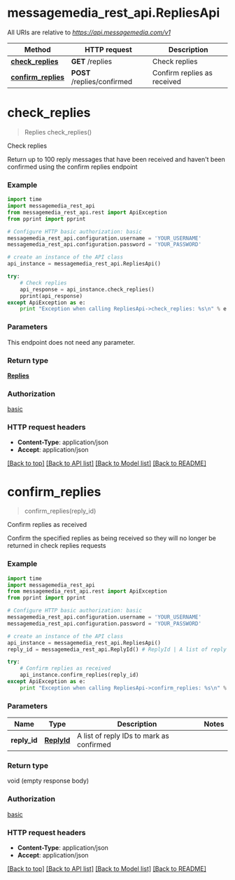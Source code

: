 # messagemedia_rest_api.RepliesApi

All URIs are relative to *https://api.messagemedia.com/v1*

Method | HTTP request | Description
------------- | ------------- | -------------
[**check_replies**](RepliesApi.md#check_replies) | **GET** /replies | Check replies
[**confirm_replies**](RepliesApi.md#confirm_replies) | **POST** /replies/confirmed | Confirm replies as received


# **check_replies**
> Replies check_replies()

Check replies

Return up to 100 reply messages that have been received and haven't been confirmed using the confirm replies endpoint

### Example 
```python
import time
import messagemedia_rest_api
from messagemedia_rest_api.rest import ApiException
from pprint import pprint

# Configure HTTP basic authorization: basic
messagemedia_rest_api.configuration.username = 'YOUR_USERNAME'
messagemedia_rest_api.configuration.password = 'YOUR_PASSWORD'

# create an instance of the API class
api_instance = messagemedia_rest_api.RepliesApi()

try: 
    # Check replies
    api_response = api_instance.check_replies()
    pprint(api_response)
except ApiException as e:
    print "Exception when calling RepliesApi->check_replies: %s\n" % e
```

### Parameters
This endpoint does not need any parameter.

### Return type

[**Replies**](Replies.md)

### Authorization

[basic](../README.md#basic)

### HTTP request headers

 - **Content-Type**: application/json
 - **Accept**: application/json

[[Back to top]](#) [[Back to API list]](../README.md#documentation-for-api-endpoints) [[Back to Model list]](../README.md#documentation-for-models) [[Back to README]](../README.md)

# **confirm_replies**
> confirm_replies(reply_id)

Confirm replies as received

Confirm the specified replies as being received so they will no longer be returned in check replies requests

### Example 
```python
import time
import messagemedia_rest_api
from messagemedia_rest_api.rest import ApiException
from pprint import pprint

# Configure HTTP basic authorization: basic
messagemedia_rest_api.configuration.username = 'YOUR_USERNAME'
messagemedia_rest_api.configuration.password = 'YOUR_PASSWORD'

# create an instance of the API class
api_instance = messagemedia_rest_api.RepliesApi()
reply_id = messagemedia_rest_api.ReplyId() # ReplyId | A list of reply IDs to mark as confirmed

try: 
    # Confirm replies as received
    api_instance.confirm_replies(reply_id)
except ApiException as e:
    print "Exception when calling RepliesApi->confirm_replies: %s\n" % e
```

### Parameters

Name | Type | Description  | Notes
------------- | ------------- | ------------- | -------------
 **reply_id** | [**ReplyId**](ReplyId.md)| A list of reply IDs to mark as confirmed | 

### Return type

void (empty response body)

### Authorization

[basic](../README.md#basic)

### HTTP request headers

 - **Content-Type**: application/json
 - **Accept**: application/json

[[Back to top]](#) [[Back to API list]](../README.md#documentation-for-api-endpoints) [[Back to Model list]](../README.md#documentation-for-models) [[Back to README]](../README.md)

